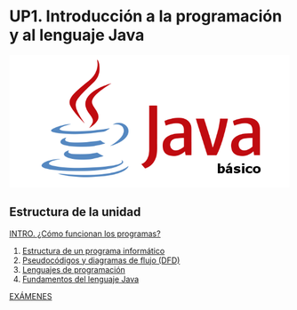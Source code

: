 # UP1. Introducción a la programación y al lenguaje Java

![img/app.png](img/java_basico.png)

## Estructura de la unidad
[INTRO. ¿Cómo funcionan los programas?]()
1.  [Estructura de un programa informático]()
2.  [Pseudocódigos y diagramas de flujo (DFD)]()
3.  [Lenguajes de programación]()
4.  [Fundamentos del lenguaje Java]() 

[EXÁMENES]()
